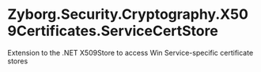 # Zyborg.Security.Cryptography.X509Certificates.ServiceCertStore
Extension to the .NET X509Store to access Win Service-specific certificate stores
